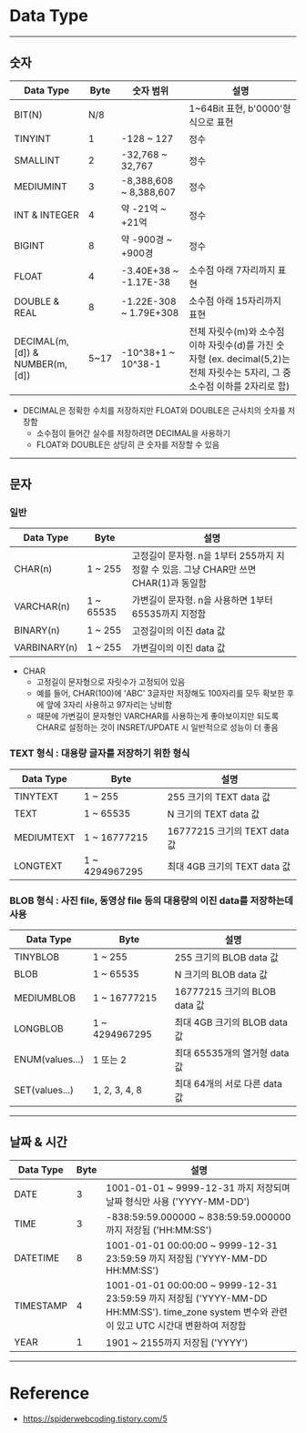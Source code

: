 # Data Type

---

## 숫자

| Data Type | Byte | 숫자 범위 | 설명 |
| - | - | - | - |
| BIT(N) | N/8 | | 1~64Bit 표현, b'0000'형식으로 표현 |
| TINYINT | 1 | -128 ~ 127 | 정수 |
| SMALLINT | 2 | -32,768 ~ 32,767 | 정수 |
| MEDIUMINT | 3 | -8,388,608 ~ 8,388,607 | 정수 |
| INT & INTEGER | 4 | 약 -21억 ~ +21억 | 정수 |
| BIGINT | 8 | 약 -900경 ~ +900경 | 정수 |
| FLOAT | 4 | -3.40E+38 ~ -1.17E-38 | 소수점 아래 7자리까지 표현 |
| DOUBLE & REAL | 8 | -1.22E-308 ~ 1.79E+308 | 소수점 아래 15자리까지 표현 |
| DECIMAL(m,[d]) & NUMBER(m,[d]) | 5~17 | -10^38+1 ~ 10^38-1 | 전체 자릿수(m)와 소수점 이하 자릿수(d)를 가진 숫자형 (ex. decimal(5,2)는 전체 자릿수는 5자리, 그 중 소수점 이하를 2자리로 함) |

- DECIMAL은 정확한 수치를 저장하지만 FLOAT와 DOUBLE은 근사치의 숫자를 저장함
    - 소수점이 들어간 실수를 저장하려면 DECIMAL을 사용하기
    - FLOAT와 DOUBLE은 상당히 큰 숫자를 저장할 수 있음

---

## 문자

### 일반

| Data Type | Byte | 설명 |
| - | - | - |
| CHAR(n) | 1 ~ 255 | 고정길이 문자형. n을 1부터 255까지 지정할 수 있음. 그냥 CHAR만 쓰면 CHAR(1)과 동일함 |
| VARCHAR(n) | 1 ~ 65535 | 가변길이 문자형. n을 사용하면 1부터 65535까지 지정함 |
| BINARY(n) | 1 ~ 255 | 고정길이의 이진 data 값 |
| VARBINARY(n) | 1 ~ 255 | 가변길이의 이진 data 값 |

- CHAR
    - 고정길이 문자형으로 자릿수가 고정되어 있음
    - 예를 들어, CHAR(100)에 'ABC' 3글자만 저장해도 100자리를 모두 확보한 후에 앞에 3자리 사용하고 97자리는 낭비함
    - 때문에 가변길이 문자형인 VARCHAR를 사용하는게 좋아보이지만 되도록 CHAR로 설정하는 것이 INSRET/UPDATE 시 일반적으로 성능이 더 좋음

### TEXT 형식 : 대용량 글자를 저장하기 위한 형식

| Data Type | Byte | 설명 |
| - | - | - |
| TINYTEXT | 1 ~ 255 | 255 크기의 TEXT data 값 |
| TEXT | 1 ~ 65535 | N 크기의 TEXT data 값 |
| MEDIUMTEXT | 1 ~ 16777215 | 16777215 크기의 TEXT data 값 |
| LONGTEXT | 1 ~ 4294967295 | 최대 4GB 크기의 TEXT data 값 |

### BLOB 형식 : 사진 file, 동영상 file 등의 대용량의 이진 data를 저장하는데 사용

| Data Type | Byte | 설명 |
| - | - | - |
| TINYBLOB | 1 ~ 255 | 255 크기의 BLOB data 값 |
| BLOB | 1 ~ 65535 | N 크기의 BLOB data 값 |
| MEDIUMBLOB | 1 ~ 16777215 | 16777215 크기의 BLOB data 값 |
| LONGBLOB | 1 ~ 4294967295 | 최대 4GB 크기의 BLOB data 값 |
| ENUM(values...) | 1 또는 2 | 최대 65535개의 열거형 data 값 |
| SET(values...) | 1, 2, 3, 4, 8 | 최대 64개의 서로 다른 data 값 |

---

## 날짜 & 시간

| Data Type | Byte | 설명 |
| - | - | - |
| DATE | 3 | 1001-01-01 ~ 9999-12-31 까지 저장되며 날짜 형식만 사용 ('YYYY-MM-DD') |
| TIME | 3 | -838:59:59.000000 ~ 838:59:59.000000 까지 저장됨 ('HH:MM:SS') |
| DATETIME | 8 | 1001-01-01 00:00:00 ~ 9999-12-31 23:59:59 까지 저장됨 ('YYYY-MM-DD HH:MM:SS') |
| TIMESTAMP | 4 | 1001-01-01 00:00:00 ~ 9999-12-31 23:59:59 까지 저장됨 ('YYYY-MM-DD HH:MM:SS'). time_zone system 변수와 관련이 있고 UTC 시간대 변환하여 저장함 |
| YEAR | 1 | 1901 ~ 2155까지 저장됨 ('YYYY') |

---

# Reference

- https://spiderwebcoding.tistory.com/5
